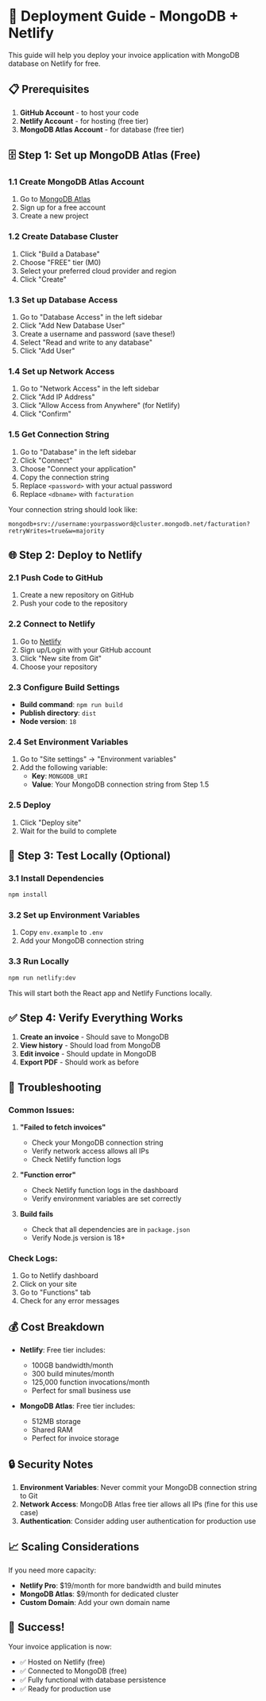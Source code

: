 # 🚀 Deployment Guide - MongoDB + Netlify

This guide will help you deploy your invoice application with MongoDB database on Netlify for free.

## 📋 Prerequisites

1. **GitHub Account** - to host your code
2. **Netlify Account** - for hosting (free tier)
3. **MongoDB Atlas Account** - for database (free tier)

## 🗄️ Step 1: Set up MongoDB Atlas (Free)

### 1.1 Create MongoDB Atlas Account
1. Go to [MongoDB Atlas](https://www.mongodb.com/atlas)
2. Sign up for a free account
3. Create a new project

### 1.2 Create Database Cluster
1. Click "Build a Database"
2. Choose "FREE" tier (M0)
3. Select your preferred cloud provider and region
4. Click "Create"

### 1.3 Set up Database Access
1. Go to "Database Access" in the left sidebar
2. Click "Add New Database User"
3. Create a username and password (save these!)
4. Select "Read and write to any database"
5. Click "Add User"

### 1.4 Set up Network Access
1. Go to "Network Access" in the left sidebar
2. Click "Add IP Address"
3. Click "Allow Access from Anywhere" (for Netlify)
4. Click "Confirm"

### 1.5 Get Connection String
1. Go to "Database" in the left sidebar
2. Click "Connect"
3. Choose "Connect your application"
4. Copy the connection string
5. Replace `<password>` with your actual password
6. Replace `<dbname>` with `facturation`

Your connection string should look like:
```
mongodb+srv://username:yourpassword@cluster.mongodb.net/facturation?retryWrites=true&w=majority
```

## 🌐 Step 2: Deploy to Netlify

### 2.1 Push Code to GitHub
1. Create a new repository on GitHub
2. Push your code to the repository

### 2.2 Connect to Netlify
1. Go to [Netlify](https://netlify.com)
2. Sign up/Login with your GitHub account
3. Click "New site from Git"
4. Choose your repository

### 2.3 Configure Build Settings
- **Build command**: `npm run build`
- **Publish directory**: `dist`
- **Node version**: `18`

### 2.4 Set Environment Variables
1. Go to "Site settings" → "Environment variables"
2. Add the following variable:
   - **Key**: `MONGODB_URI`
   - **Value**: Your MongoDB connection string from Step 1.5

### 2.5 Deploy
1. Click "Deploy site"
2. Wait for the build to complete

## 🧪 Step 3: Test Locally (Optional)

### 3.1 Install Dependencies
```bash
npm install
```

### 3.2 Set up Environment Variables
1. Copy `env.example` to `.env`
2. Add your MongoDB connection string

### 3.3 Run Locally
```bash
npm run netlify:dev
```

This will start both the React app and Netlify Functions locally.

## ✅ Step 4: Verify Everything Works

1. **Create an invoice** - Should save to MongoDB
2. **View history** - Should load from MongoDB
3. **Edit invoice** - Should update in MongoDB
4. **Export PDF** - Should work as before

## 🔧 Troubleshooting

### Common Issues:

1. **"Failed to fetch invoices"**
   - Check your MongoDB connection string
   - Verify network access allows all IPs
   - Check Netlify function logs

2. **"Function error"**
   - Check Netlify function logs in the dashboard
   - Verify environment variables are set correctly

3. **Build fails**
   - Check that all dependencies are in `package.json`
   - Verify Node.js version is 18+

### Check Logs:
1. Go to Netlify dashboard
2. Click on your site
3. Go to "Functions" tab
4. Check for any error messages

## 💰 Cost Breakdown

- **Netlify**: Free tier includes:
  - 100GB bandwidth/month
  - 300 build minutes/month
  - 125,000 function invocations/month
  - Perfect for small business use

- **MongoDB Atlas**: Free tier includes:
  - 512MB storage
  - Shared RAM
  - Perfect for invoice storage

## 🔒 Security Notes

1. **Environment Variables**: Never commit your MongoDB connection string to Git
2. **Network Access**: MongoDB Atlas free tier allows all IPs (fine for this use case)
3. **Authentication**: Consider adding user authentication for production use

## 📈 Scaling Considerations

If you need more capacity:
- **Netlify Pro**: $19/month for more bandwidth and build minutes
- **MongoDB Atlas**: $9/month for dedicated cluster
- **Custom Domain**: Add your own domain name

## 🎉 Success!

Your invoice application is now:
- ✅ Hosted on Netlify (free)
- ✅ Connected to MongoDB (free)
- ✅ Fully functional with database persistence
- ✅ Ready for production use


